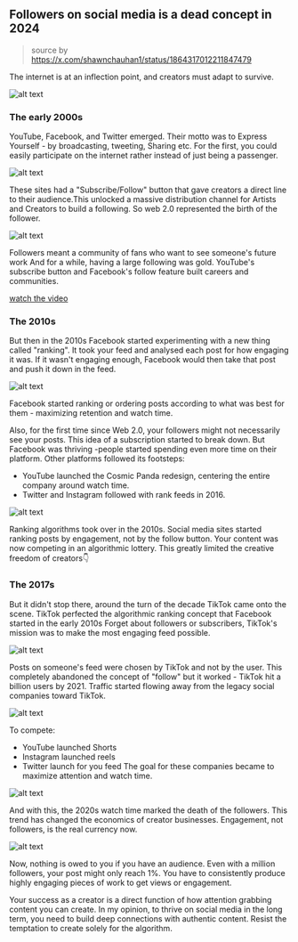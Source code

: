 ## Followers on social media is a dead concept in 2024

> source by https://x.com/shawnchauhan1/status/1864317012211847479

The internet is at an inflection point, and creators must adapt to survive.


![alt text](image.png)

### The early 2000s

YouTube, Facebook, and Twitter emerged.
Their motto was to Express Yourself - by broadcasting, tweeting, Sharing etc.
For the first, you could easily participate on the internet rather instead of just being a passenger.

![alt text](image-1.png)

These sites had a "Subscribe/Follow" button that gave creators a direct line to their audience.This unlocked a massive distribution channel for Artists and Creators to build a following.
So web 2.0 represented the birth of the follower.

![alt text](image-2.png)

Followers meant a community of fans who want to see someone's future work And for a while, having a large following was gold.
YouTube's subscribe button and Facebook's follow feature built careers and communities.


[watch the video](https://x.com/i/status/1864317060358262959)


### The 2010s

But then in the 2010s Facebook started experimenting with a new thing called "ranking".
It took your feed and analysed each post for how engaging it was.
If it wasn't engaging enough, Facebook would then take that post and
push it down in the feed.

![alt text](image-3.png)

Facebook started ranking or ordering posts according to what was best for them - maximizing retention and watch time.

Also, for the first time since Web 2.0, your followers might not necessarily see your posts.
This idea of a subscription started to break down.
But Facebook was thriving -people started spending even more time on their platform.
Other platforms followed its footsteps:
- YouTube launched the Cosmic Panda redesign, centering the entire company around watch time.
- Twitter and Instagram followed with rank feeds in 2016.

![alt text](image-4.png)

Ranking algorithms took over in the 2010s.
Social media sites started ranking posts by engagement, not by the follow button.
Your content was now competing in an algorithmic lottery.
This greatly limited the creative freedom of creators👇

### The 2017s

But it didn't stop there, around the turn of the decade TikTok came onto the scene.
TikTok perfected the algorithmic ranking concept that Facebook started in the early 2010s
Forget about followers or subscribers, TikTok's mission was to make the most engaging feed possible.

![alt text](image-5.png)

Posts on someone's feed were chosen by TikTok and not by the user.
This completely abandoned the concept of "follow" but it worked - TikTok hit a billion users by 2021.
Traffic started flowing away from the legacy social companies toward TikTok.

![alt text](image-6.png)

To compete:
- YouTube launched Shorts
- Instagram launched reels
- Twitter launch for you feed
The goal for these companies became to maximize attention and watch time.

![alt text](image-7.png)

And with this, the 2020s watch time marked the death of the followers.
This trend has changed the economics of creator businesses.
Engagement, not followers, is the real currency now.

![alt text](image-8.png)


Now, nothing is owed to you if you have an audience.
Even with a million followers, your post might only reach 1%.
You have to consistently produce highly engaging pieces of work to get views or engagement.


Your success as a creator is a direct function of how attention grabbing content you can create.
In my opinion, to thrive on social media in the long term, you need to build deep connections with authentic content.
Resist the temptation to create solely for the algorithm.

